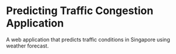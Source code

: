# Predicting Traffic Congestion Application
 A web application that predicts traffic conditions in Singapore using weather forecast.

